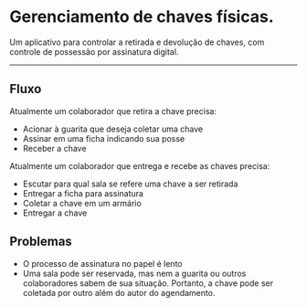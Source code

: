 # Gerenciamento de chaves físicas.

Um aplicativo para controlar a retirada e devolução de chaves, com controle de possessão por assinatura digital.

---
## Fluxo

Atualmente um colaborador que retira a chave precisa:
- Acionar à guarita que deseja coletar uma chave
- Assinar em uma ficha indicando sua posse
- Receber a chave 

Atualmente um colaborador que entrega e recebe as chaves precisa:
- Escutar para qual sala se refere uma chave a ser retirada
- Entregar a ficha para assinatura
- Coletar a chave em um armário
- Entregar a chave

## Problemas

- O processo de assinatura no papel é lento
- Uma sala pode ser reservada, mas nem a guarita ou outros colaboradores sabem de sua situação. Portanto, a chave pode ser coletada por outro além do autor do agendamento.